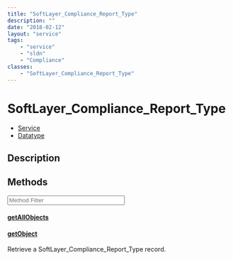 ```yaml
---
title: "SoftLayer_Compliance_Report_Type"
description: ""
date: "2018-02-12"
layout: "service"
tags:
    - "service"
    - "sldn"
    - "Compliance"
classes:
    - "SoftLayer_Compliance_Report_Type"
---
```

# SoftLayer_Compliance_Report_Type
<div id='service-datatype'>
    <ul id='sldn-reference-tabs'>
    <li id='service'> <a href='/reference/services/SoftLayer_Compliance_Report_Type' >Service</a></li>    <li id='datatype'> <a href='/reference/datatypes/SoftLayer_Compliance_Report_Type' >Datatype</a></li>
    </ul>
</div>

## Description




        
<div id="properties" class="content service-content">

## Methods

<div class="view-filters">
    <div class="clearfix">
        <div class="search-input-box">
            <input placeholder="Method Filter" onkeyup="titleSearch(inputId='edit-combine', divId='method-div', elementClass='method-row')" 
                type="text" id="edit-combine" value="" size="30" maxlength="128" class="form-text">
        </div>
    </div>
</div>

<div id="method-div">

<div class="method-row">

#### [getAllObjects](/reference/services/SoftLayer_Compliance_Report_Type/getAllObjects)

</div>

<div class="method-row">

#### [getObject](/reference/services/SoftLayer_Compliance_Report_Type/getObject)
Retrieve a SoftLayer_Compliance_Report_Type record.
</div>
</div>

</div>

